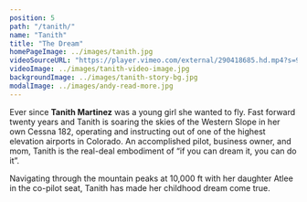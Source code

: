 ```yaml
---
position: 5
path: "/tanith/"
name: "Tanith"
title: "The Dream"
homePageImage: ../images/tanith.jpg
videoSourceURL: "https://player.vimeo.com/external/290418685.hd.mp4?s=99f0b6cf825c9b541b261c7c3a0c8aa297a5677c&profile_id=175"
videoImage: ../images/tanith-video-image.jpg
backgroundImage: ../images/tanith-story-bg.jpg
modalImage: ../images/andy-read-more.jpg
---
```

Ever since **Tanith Martinez** was a young girl she wanted to fly. Fast forward twenty years and Tanith is soaring the skies of the Western Slope in her own Cessna 182, operating and instructing out of one of the highest elevation airports in Colorado. An accomplished pilot, business owner, and mom, Tanith is the real-deal embodiment of “if you can dream it, you can do it”. 

Navigating through the mountain peaks at 10,000 ft with her daughter Atlee in the co-pilot seat, Tanith has made her childhood dream come true.